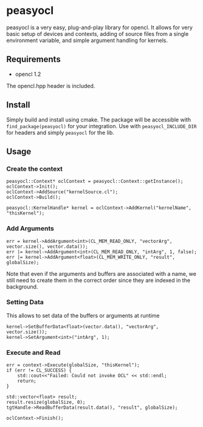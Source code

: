 # peasyocl
peasyocl is a very easy, plug-and-play library for opencl. It allows for very basic setup of devices and contexts, adding of source files from a single environment variable, and simple argument handling for kernels.

## Requirements
- opencl 1.2

The opencl.hpp header is included.

## Install
Simply build and install using cmake. The package will be accessible with 
`find_package(peasyocl)` for your integration. Use with `peasyocl_INCLUDE_DIR` for headers and simply `peasyocl` for the lib.

## Usage
### Create the context
```
peasyocl::Context* oclContext = peasyocl::Context::getInstance();
oclContext->Init();
oclContext->AddSource("kernelSource.cl");
oclContext->Build();

peasyocl::KernelHandle* kernel = oclContext->AddKernel("kernelName", "thisKernel");
```

### Add Arguments
```
err = kernel->AddArgument<int>(CL_MEM_READ_ONLY, "vectorArg", vector.size(), vector.data());
err |= kernel->AddArgument<int>(CL_MEM_READ_ONLY, "intArg", 1, false);
err |= kernel->AddArgument<float>(CL_MEM_WRITE_ONLY, "result", globalSize);
```

Note that even if the arguments and buffers are associated with a name, we still need to create them in the correct order since they are indexed in the background. 

### Setting Data
This allows to set data of the buffers or arguments at runtime
```
kernel->SetBufferData<float>(vector.data(), "vectorArg", vector.size());
kernel->SetArgument<int>("intArg", 1);
```

### Execute and Read
```
err = context->Execute(globalSize, "thisKernel");
if (err != CL_SUCCESS) {
    std::cout<<"Failed: Could not invoke OCL" << std::endl;
    return;
}

std::vector<float> result;
result.resize(globalSize, 0);
tgtHandle->ReadBufferData(result.data(), "result", globalSize);

oclContext->Finish();
```
